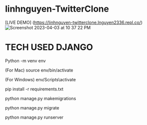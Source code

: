 # linhnguyen-TwitterClone
[LIVE DEMO]
(https://linhnguyen-twitterclone.lnguyen2336.repl.co/)![Screenshot 2023-04-03 at 10 37 22 PM](https://user-images.githubusercontent.com/123962309/229681242-fe2ed1dd-615c-425a-94a1-c580a908d963.png)

# TECH USED DJANGO

Python -m venv env

(For Mac) source env/bin/activate

(For Windows) env/Scripts\activate

pip install -r requirements.txt

python manage.py makemigrations

python manage.py migrate

python manage.py runserver

